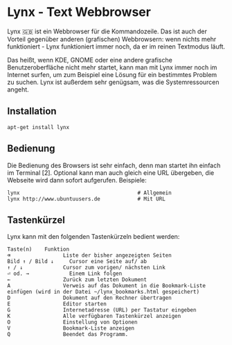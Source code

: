 # Lynx - Text Webbrowser

Lynx 🇬🇧 ist ein Webbrowser für die Kommandozeile. Das ist auch der Vorteil gegenüber anderen (grafischen) Webbrowsern: wenn nichts mehr funktioniert - Lynx funktioniert immer noch, da er im reinen Textmodus läuft.

Das heißt, wenn KDE, GNOME oder eine andere grafische Benutzeroberfläche nicht mehr startet, kann man mit Lynx immer noch im Internet surfen, um zum Beispiel eine Lösung für ein bestimmtes Problem zu suchen. Lynx ist außerdem sehr genügsam, was die Systemressourcen angeht.

## Installation

```
apt-get install lynx
```

## Bedienung

Die Bedienung des Browsers ist sehr einfach, denn man startet ihn einfach im Terminal [2]. Optional kann man auch gleich eine URL übergeben, die Webseite wird dann sofort aufgerufen. Beispiele:
```
lynx                                      # Allgemein
lynx http://www.ubuntuusers.de            # Mit URL
```

## Tastenkürzel

Lynx kann mit den folgenden Tastenkürzeln bedient werden:
```
Taste(n) 	Funktion
⌫ 	              Liste der bisher angezeigten Seiten
Bild ↑ / Bild ↓ 	Cursor eine Seite auf/ ab
↑ / ↓ 	          Cursor zum vorigen/ nächsten Link
⏎ od. → 	        Einem Link folgen
← 	              Zurück zum letzten Dokument
A 	              Verweis auf das Dokument in die Bookmark-Liste einfügen (wird in der Datei ~/lynx_bookmarks.html gespeichert)
D 	              Dokument auf den Rechner übertragen
E 	              Editor starten
G 	              Internetadresse (URL) per Tastatur eingeben
K 	              Alle verfügbaren Tastenkürzel anzeigen
O 	              Einstellung von Optionen
V 	              Bookmark-Liste anzeigen
Q 	              Beendet das Programm.
```

